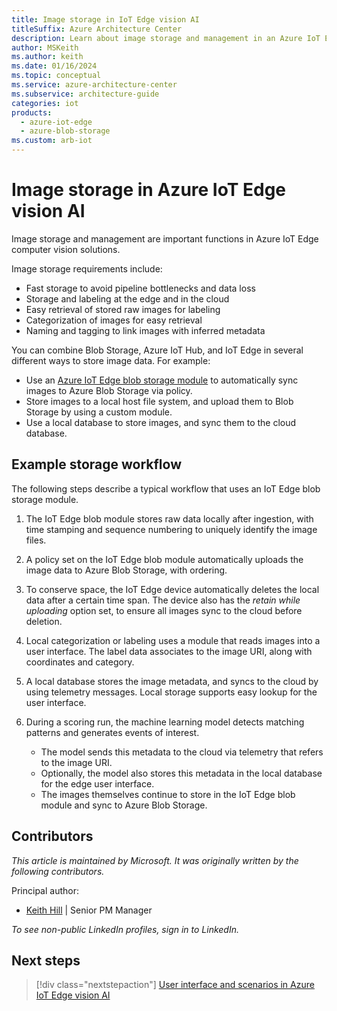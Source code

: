 ```yaml
---
title: Image storage in IoT Edge vision AI
titleSuffix: Azure Architecture Center
description: Learn about image storage and management in an Azure IoT Edge vision AI solution. See an image storage workflow that uses an IoT Edge blob storage module.
author: MSKeith
ms.author: keith
ms.date: 01/16/2024
ms.topic: conceptual
ms.service: azure-architecture-center
ms.subservice: architecture-guide
categories: iot
products:
  - azure-iot-edge
  - azure-blob-storage
ms.custom: arb-iot
---
```


# Image storage in Azure IoT Edge vision AI

Image storage and management are important functions in Azure IoT Edge computer vision solutions.

Image storage requirements include:

- Fast storage to avoid pipeline bottlenecks and data loss
- Storage and labeling at the edge and in the cloud
- Easy retrieval of stored raw images for labeling
- Categorization of images for easy retrieval
- Naming and tagging to link images with inferred metadata

You can combine Blob Storage, Azure IoT Hub, and IoT Edge in several different ways to store image data. For example:

- Use an [Azure IoT Edge blob storage module](/azure/iot-edge/how-to-store-data-blob) to automatically sync images to Azure Blob Storage via policy.
- Store images to a local host file system, and upload them to Blob Storage by using a custom module.
- Use a local database to store images, and sync them to the cloud database.

## Example storage workflow

The following steps describe a typical workflow that uses an IoT Edge blob storage module.

1. The IoT Edge blob module stores raw data locally after ingestion, with time stamping and sequence numbering to uniquely identify the image files.
1. A policy set on the IoT Edge blob module automatically uploads the image data to Azure Blob Storage, with ordering.
1. To conserve space, the IoT Edge device automatically deletes the local data after a certain time span. The device also has the *retain while uploading* option set, to ensure all images sync to the cloud before deletion.
1. Local categorization or labeling uses a module that reads images into a user interface. The label data associates to the image URI, along with coordinates and category.
1. A local database stores the image metadata, and syncs to the cloud by using telemetry messages. Local storage supports easy lookup for the user interface.
1. During a scoring run, the machine learning model detects matching patterns and generates events of interest.

   - The model sends this metadata to the cloud via telemetry that refers to the image URI.
   - Optionally, the model also stores this metadata in the local database for the edge user interface.
   - The images themselves continue to store in the IoT Edge blob module and sync to Azure Blob Storage.

## Contributors

*This article is maintained by Microsoft. It was originally written by the following contributors.* 

Principal author:

 - [Keith Hill](https://www.linkedin.com/in/keith-hill-072060102/) | Senior PM Manager

*To see non-public LinkedIn profiles, sign in to LinkedIn.*

## Next steps

> [!div class="nextstepaction"]
> [User interface and scenarios in Azure IoT Edge vision AI](./user-interface.md)
